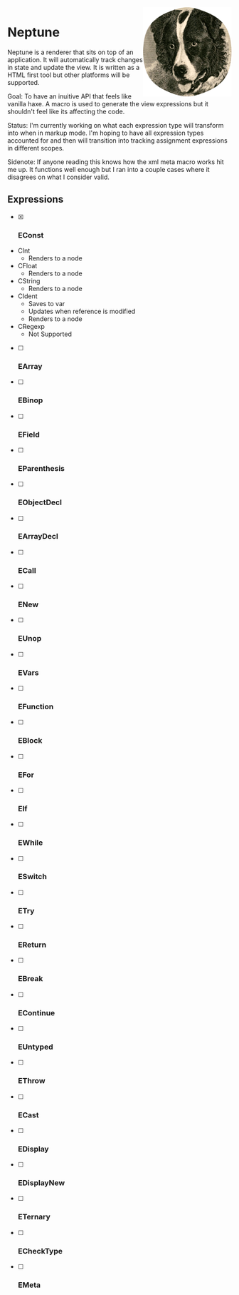 <img src="./neptune.png" height="200"  align="right">

# Neptune

Neptune is a renderer that sits on top of an application. It will automatically track changes in state and update the view. It is written as a HTML first tool but other platforms will be supported.

Goal: To have an inuitive API that feels like vanilla haxe. A macro is used to generate the view expressions but it shouldn't feel like its affecting the code.

Status: I'm currently working on what each expression type will transform into when in markup mode. I'm hoping to have all expression types accounted for and then will transition into tracking assignment expressions in different scopes.

Sidenote: If anyone reading this knows how the xml meta macro works hit me up. It functions well enough but I ran into a couple cases where it disagrees on what I consider valid.

## Expressions

- [x] ### EConst
* CInt
  * Renders to a node
* CFloat
  * Renders to a node
* CString
  * Renders to a node
* CIdent
  * Saves to var
  * Updates when reference is modified
  * Renders to a node
* CRegexp
  * Not Supported

- [ ] ### EArray

- [ ] ### EBinop

- [ ] ### EField

- [ ] ### EParenthesis

- [ ] ### EObjectDecl

- [ ] ### EArrayDecl

- [ ] ### ECall

- [ ] ### ENew

- [ ] ### EUnop

- [ ] ### EVars

- [ ] ### EFunction

- [ ] ### EBlock

- [ ] ### EFor

- [ ] ### EIf

- [ ] ### EWhile

- [ ] ### ESwitch

- [ ] ### ETry

- [ ] ### EReturn

- [ ] ### EBreak

- [ ] ### EContinue

- [ ] ### EUntyped

- [ ] ### EThrow

- [ ] ### ECast

- [ ] ### EDisplay

- [ ] ### EDisplayNew

- [ ] ### ETernary

- [ ] ### ECheckType

- [ ] ### EMeta
